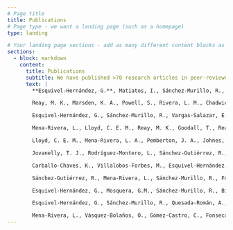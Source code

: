 ```yaml
---
# Page title
title: Publications
# Page type - we want a landing page (such as a homepage)
type: landing

# Your landing page sections - add as many different content blocks as you like
sections:
  - block: markdown
    content:
      title: Publications
      subtitle: We have published >70 research articles in peer-reviewed journals. For an up to date list, please check the Google Scholar profile of the PIs.
      text: | 
        **Esquivel-Hernández, G.**, Matiatos, I., Sánchez-Murillo, R., Vystavna, Y., Balestrini, R., Wells, N.S., Monteiro, L.R., Chantara, S., Walters, W., Wassenaar, L.I. (2023): Nitrate isotopes (δ15N, δ18O) in precipitation: best practices from an international coordinated research project, *Isotopes in Environmental and Health Studies*. [Link]

        Reay, M. K., Marsden, K. A., Powell, S., Rivera, L. M., Chadwick, D. R., Jones, D. L., & Evershed, R. P. (2023). The soil microbial community and plant biomass differentially contribute to the retention and recycling of urinary-N in grasslands. Soil Biology and Biochemistry. [Link]

        Esquivel-Hernández, G., Sánchez-Murillo, R., Vargas-Salazar, E., Quesada-Román, A. (2022). Water stable isotopes reveal the hydrological response of Costa Rican glacial lakes to climate variability. Journal of South American Earth Sciences. [Link]

        Mena-Rivera, L., Lloyd, C. E. M., Reay, M. K., Goodall, T., Read, D. S., Johnes, P. J., & Evershed, R. P. (2022). Tracing carbon and nitrogen microbial assimilation in suspended particles in freshwaters. Biogeochemistry. [Link]

        Lloyd, C. E. M., Mena-Rivera, L. A., Pemberton, J. A., Johnes, P. J., Jones, D. L., Yates, C. A., Brailsford, F. L., Glanville, H. C., McIntyre, C. A., & Evershed, R. P. (2022). Characterisation of riverine dissolved organic matter using a complementary suite of chromatographic and mass spectrometric methods. Biogeochemistry. [Link]

        Jovanelly, T. J., Rodríguez-Montero, L., Sánchez-Gutiérrez, R., Mena-Rivera, L., & Thomas, D. (2020). Evaluating watershed health in Costa Rican national parks and protected areas. Sustainable Water Resources Management. [Link]

        Carballo-Chaves, K., Villalobos-Forbes, M., Esquivel-Hernández, G., Sánchez-Murillo, R. (2020). Isotope composition of carbon dioxide and methane in a tropical urban atmosphere. Isotopes in Environmental and Health Studies. [Link]

        Sánchez-Gutiérrez, R., Mena-Rivera, L., Sánchez-Murillo, R., Fonseca-Sánchez, A., & Madrigal-Solís, H. (2020). Hydrogeochemical baseline in a human-altered landscape of the central Pacific coast of Costa Rica. Environmental Geochemistry and Health. [Link]

        Esquivel-Hernández, G., Mosquera, G.M., Sánchez-Murillo, R., Birkel, C., Crespo, P., Célleri, R., Windhorst, D., Breuer, L., Boll, J. (2019). Moisture transport and seasonal variations in the stable isotopic composition of rainfall in Central American and Andean Páramos. Hydrological Processes. [Link]

        Esquivel-Hernández, G., Sánchez-Murillo, R., Quesada-Román, A., Mosquera, G.M., Birkel, C., Boll, J. (2018). Insight into the stable isotopic composition of glacial lakes in a tropical alpine ecosystem: Chirripó, Costa Rica. Hydrological Processes.  [Link]

        Mena-Rivera, L., Vásquez-Bolaños, O., Gómez-Castro, C., Fonseca-Sánchez, A., Rodríguez-Rodríguez, A., & Sánchez-Gutiérrez, R. (2018). Ecosystemic Assessment of Surface Water Quality in the Virilla River: Towards Sanitation Processes in Costa Rica. Water. [Link]
---
```


